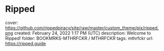 # Ripped

cover: https://github.com/rippedpiracy/site/raw/master/custom_theme/pix/ripped.png
created: February 24, 2022 1:17 PM (UTC)
description: Welcome to Ripped!
folder: BOOKMRKS-MTHRFCKR / MTHRFCKR
tags: mthrfckr
url: https://ripped.guide